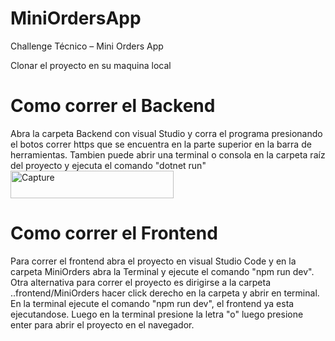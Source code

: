# MiniOrdersApp
Challenge Técnico – Mini Orders App

Clonar el proyecto en su maquina local
# Como correr el Backend
Abra la carpeta Backend con visual Studio y corra el programa presionando el botos correr https que se encuentra en la parte superior en la barra de herramientas.
Tambien puede abrir una terminal o consola en la carpeta raíz del proyecto y ejecuta el comando "dotnet run"
<img width="261" height="44" alt="Capture" src="https://github.com/user-attachments/assets/0d821d82-fe54-4ecd-ad10-f8c07431cb92" />


# Como correr el Frontend
Para correr el frontend abra el proyecto en visual Studio Code y en la carpeta MiniOrders abra la Terminal y ejecute el comando "npm run dev".
Otra alternativa para correr el proyecto es dirigirse a la carpeta ..frontend/MiniOrders hacer click derecho en la carpeta y abrir en terminal. En la terminal ejecute el comando "npm run dev", el frontend ya esta ejecutandose. Luego en la terminal presione la letra "o" luego presione enter para abrir el proyecto en el navegador.

